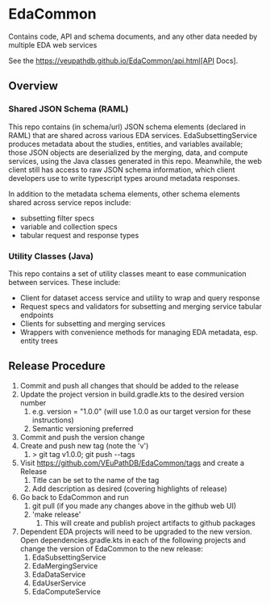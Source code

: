 # EdaCommon

Contains code, API and schema documents, and any other data needed by multiple EDA web services

See the https://veupathdb.github.io/EdaCommon/api.html[API Docs].

## Overview

### Shared JSON Schema (RAML)

This repo contains (in schema/url) JSON schema elements (declared in RAML) that are shared across various
EDA services.  EdaSubsettingService produces metadata about the studies, entities, and variables available;
those JSON objects are deserialized by the merging, data, and compute services, using the Java classes
generated in this repo.  Meanwhile, the web client still has access to raw JSON schema information, which
client developers use to write typescript types around metadata responses.

In addition to the metadata schema elements, other schema elements shared across service repos include:

- subsetting filter specs
- variable and collection specs
- tabular request and response types

### Utility Classes (Java)

This repo contains a set of utility classes meant to ease communication between services.  These include:

- Client for dataset access service and utility to wrap and query response
- Request specs and validators for subsetting and merging service tabular endpoints
- Clients for subsetting and merging services
- Wrappers with convenience methods for managing EDA metadata, esp. entity trees

## Release Procedure

1. Commit and push all changes that should be added to the release
1. Update the project version in build.gradle.kts to the desired version number
    1. e.g. version = "1.0.0" (will use 1.0.0 as our target version for these instructions)
    1. Semantic versioning preferred
1. Commit and push the version change
1. Create and push new tag (note the 'v')
    1. \> git tag v1.0.0; git push --tags
1. Visit https://github.com/VEuPathDB/EdaCommon/tags and create a Release
    1. Title can be set to the name of the tag
    1. Add description as desired (covering highlights of release)
1. Go back to EdaCommon and run
    1. git pull (if you made any changes above in the github web UI)
    1. 'make release'
        1. This will create and publish project artifacts to github packages
1. Dependent EDA projects will need to be upgraded to the new version.  Open dependencies.gradle.kts in each of the following projects and change the version of EdaCommon to the new release:
    1. EdaSubsettingService
    1. EdaMergingService
    1. EdaDataService
    1. EdaUserService
    1. EdaComputeService
